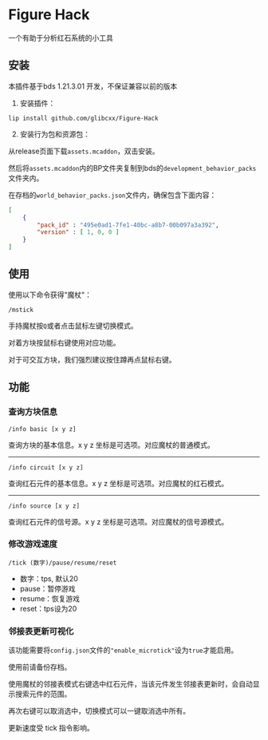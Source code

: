 # Figure Hack

一个有助于分析红石系统的小工具

## 安装

本插件基于bds 1.21.3.01 开发，不保证兼容以前的版本

1. 安装插件：

```shell
lip install github.com/glibcxx/Figure-Hack
```

2. 安装行为包和资源包：

从release页面下载`assets.mcaddon`，双击安装。

然后将`assets.mcaddon`内的BP文件夹复制到bds的`development_behavior_packs`文件夹内。

在存档的`world_behavior_packs.json`文件内，确保包含下面内容：

```json
[
	{
		"pack_id" : "495e0ad1-7fe1-40bc-a8b7-00b097a3a392",
		"version" : [ 1, 0, 0 ]
	}
]
```

## 使用

使用以下命令获得"魔杖"：

```
/mstick
```

手持魔杖按`Q`或者点击鼠标左键切换模式。

对着方块按鼠标右键使用对应功能。

对于可交互方块，我们强烈建议按住蹲再点鼠标右键。

## 功能

### 查询方块信息

```
/info basic [x y z]
```

查询方块的基本信息。x y z 坐标是可选项。对应魔杖的普通模式。

---

```
/info circuit [x y z]
```

查询红石元件的基本信息。x y z 坐标是可选项。对应魔杖的红石模式。

---

```
/info source [x y z]
```

查询红石元件的信号源。x y z 坐标是可选项。对应魔杖的信号源模式。

### 修改游戏速度

```
/tick (数字)/pause/resume/reset
```

- 数字：tps, 默认20
- pause：暂停游戏
- resume：恢复游戏
- reset：tps设为20

### 邻接表更新可视化

该功能需要将`config.json`文件的`"enable_microtick"`设为`true`才能启用。

使用前请备份存档。

使用魔杖的邻接表模式右键选中红石元件，当该元件发生邻接表更新时，会自动显示搜索元件的范围。

再次右键可以取消选中，切换模式可以一键取消选中所有。

更新速度受 tick 指令影响。
